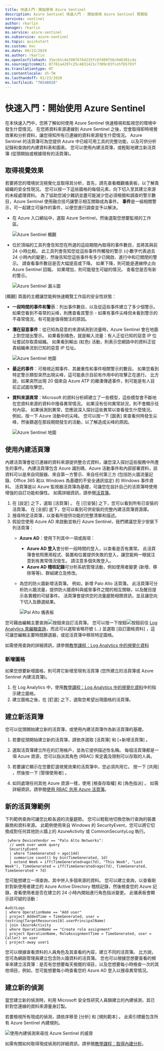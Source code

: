```yaml
---
title: 快速入門：開始使用 Azure Sentinel
description: Azure Sentinel 快速入門 - 開始使用 Azure Sentinel 預覽版
services: sentinel
author: rkarlin
manager: rkarlin
ms.service: azure-sentinel
ms.subservice: azure-sentinel
ms.topic: quickstart
ms.custom: mvc
ms.date: 09/23/2019
ms.author: rkarlin
ms.openlocfilehash: 35ecb5c4e3987676d235fc6fd09f58c046301cda
ms.sourcegitcommit: 87781a4207c25c4831421c7309c03fce5fb5793f
ms.translationtype: HT
ms.contentlocale: zh-TW
ms.lasthandoff: 01/23/2020
ms.locfileid: "76548028"
---
```

# <a name="quickstart-get-started-with-azure-sentinel"></a>快速入門：開始使用 Azure Sentinel




在本快速入門中，您將了解如何使用 Azure Sentinel 快速檢視和監視您的環境中發生什麼情況。 在您將資料來源連線到 Azure Sentinel 之後，您會取得即時視覺效果和分析資料，讓您得知所有已連線的資料來源發生什麼情況。 Azure Sentinel 的活頁簿可為您提供 Azure 中已經可用工具的完整功能，以及可供分析記錄和查詢的內建資料表和圖表。 您可以使用內建活頁簿，或輕鬆地建立新活頁簿 (從頭開始或根據現有的活頁簿)。 

## <a name="get-visualization"></a>取得視覺效果

若要將您的環境狀況視覺化並取得其分析，首先，請先查看概觀儀表板，以了解貴組織的安全性現況。 您可以按一下這些圖格的每個元素，向下切入至其建立來源的未經處理資料。 為了協助您減少雜訊並盡可能減少您必須檢閱和調查的警示數目，Azure Sentinel 使用融合技巧讓警示相互關聯成為事件。 **事件**是一組相關警示，可一起建立可操作的事件，以便您進行調查並予以解決。

- 在 Azure 入口網站中，選取 Azure Sentinel，然後選取您想要監視的工作區。

  ![Azure Sentinel 概觀](./media/qs-get-visibility/overview.png)

- 位於頂端的工具列會告知您在所選的這段期間內取得的事件數目，並將其與前 24 小時比較。 此工具列會告知您從這些事件所觸發的警示 (小數字代表過去 24 小時內的變更)，然後告知您這些事件有多少已開啟、進行中和已關閉的警示。 請查看事件數目是否大幅提高或下降。 如果下降，則可能是連線停止向 Azure Sentinel 回報。 如果增加，則可能發生可疑的情況。 查看您是否有新的警示。

   ![Azure Sentinel 漏斗圖](./media/qs-get-visibility/funnel.png)

[概觀] 頁面的主體讓您能夠快速概覽工作區的安全性狀態：

- **一段時間的事件和警示**：列出事件數目，以及從這些事件建立了多少個警示。 如果您看到不尋常的尖峰，則應查看其警示 - 如果有事件尖峰但未看到警示的不尋常情況，有可能是值得關注的原因。

- **潛在惡意事件**：從已知為惡意的來源偵測到流量時，Azure Sentinel 會在地圖上對您提出警示。 如果看到橘色，就是輸入流量：有人正從已知的惡意 IP 位址嘗試存取貴組織。 如果看到輸出 (紅色) 活動，則表示您網路中的資料正從貴組織串流到已知的惡意 IP 位址。

   ![Azure Sentinel 地圖](./media/qs-get-visibility/map.png)


- **最近的事件**：可檢視近期事件、其嚴重性和事件相關警示的數目。 如果您看到特定警示類型突然出現尖峰，這可能表示目前有作用中的攻擊正在進行。 比方說，如果突然出現 20 個來自 Azure ATP 的雜湊傳遞事件，則可能是有人目前正試圖攻擊您。

- **資料來源異常**：Microsoft 的資料分析師建立了一些模型，這些模型會不斷地在您資料來源的資料中搜尋異常情況。 如果沒有任何異常狀況，則不會顯示任何內容。 如果偵測到異常，您應該深入探討這些異常以查看發生什麼情況。 例如，按一下 Azure 活動中的尖峰。 您可以按一下 [圖表]  來查看何時發生尖峰，然後篩選在那段期間發生的活動，以了解造成尖峰的原因。

   ![Azure Sentinel 地圖](./media/qs-get-visibility/anomolies.png)

## 使用內建活頁簿<a name="dashboards"></a>

內建活頁簿會從已連線的資料來源提供整合式資料，讓您深入探討這些服務中所產生的事件。 內建活頁簿包含 Azure 識別碼、Azure 活動事件和內部部署資料，該資料可以是來自伺服器、來自第一方警示、來自任何第三方 (包括防火牆流量記錄、Office 365 和以 Windows 為基礎的不安全通訊協定) 的 Windows 事件資料。 活頁簿是以 Azure 監視器活頁簿為基礎，可讓您在設計自己的活頁簿時使用增強的自訂功能和彈性。 如需詳細資訊，請參閱[活頁簿](../azure-monitor/app/usage-workbooks.md)。

1. 在 [設定]  之下，選取 [活頁簿]  。 在 [已安裝]  之下，您可以看到所有已安裝的活頁簿。 在 [全部]  底下，您可以看到可供安裝的完整內建活頁簿資源庫。 
2. 搜尋特定活頁簿，以查看所提供功能的完整清單和描述。 
3. 假設您使用 Azure AD 來啟動並執行 Azure Sentinel，我們建議您至少安裝下列活頁簿：
   - **Azure AD**：使用下列其中一項或兩項：
       - **Azure AD 登入**會分析一段時間的登入，以查看是否有異常。 此活頁簿會依照應用程式、裝置和位置提供失敗的登入，讓您能夠一眼就注意到有異常情況發生。 請注意多個失敗登入。 
       - **Azure AD 稽核記錄**可分析系統管理活動，例如使用者變更 (新增、移除等等)、群組建立及修改。  

   - 為您的防火牆新增活頁簿。 例如，新增 Palo Alto 活頁簿。 此活頁簿可分析防火牆流量，提供防火牆資料與威脅事件之間的相互關聯，以及醒目提示各實體的可疑事件。 活頁簿會提供您的流量趨勢相關資訊，並且讓您向下切入及篩選結果。 

      ![Pal Alto 儀表板](./media/qs-get-visibility/palo-alto-week-query.png)


您可藉由編輯主要查詢![按鈕](./media/qs-get-visibility/edit-query-button.png)來自訂活頁簿。 您可以按一下按鈕![按鈕](./media/qs-get-visibility/go-to-la-button.png)前往 [Log Analytics 來編輯查詢](../azure-monitor/log-query/get-started-portal.md)，而且可以選取省略符號 (...) 並選取 [自訂圖格資料]  ，這可讓您編輯主要時間篩選器，或從活頁簿中移除特定圖格。

如需使用查詢的詳細資訊，請參閱[教學課程︰Log Analytics 中的視覺化資料](../azure-monitor/learn/tutorial-logs-dashboards.md)

### <a name="add-a-new-tile"></a>新增圖格

如果您想要新增圖格，則可將它新增至現有活頁簿 (您所建立的活頁簿或 Azure Sentinel 內建活頁簿)。 
1. 在 Log Analytics 中，使用[教學課程：Log Analytics 中的視覺化資料](../azure-monitor/learn/tutorial-logs-dashboards.md)中的指示建立圖格。 
2. 建立圖格之後，在 [釘選]  之下，選取您希望出現圖格的活頁簿。

## <a name="create-new-workbooks"></a>建立新活頁簿
您可以從頭開始建立新的活頁簿，或使用內建活頁簿作為新活頁簿的基礎。

1. 若要從頭開始建立新的活頁簿，請依序選取 [活頁簿]  和 [+新增活頁簿]  。
2. 選取活頁簿建立所在的訂用帳戶，並為它提供描述性名稱。 每個活頁簿都是一項 Azure 資源，您可以指派其角色 (RBAC) 來定義及限制可以存取的人員。 
3. 若要讓它顯示在您要釘選視覺效果的活頁簿中，您必須共用它。 按一下 [共用]  ，然後按一下 [管理使用者]  。 
 
1. 如同處理任何其他 Azure 資源一樣，使用 [檢查存取權]  和 [角色指派]  。 如需詳細資訊，請參閱[使用 RBAC 共用 Azure 活頁簿](../azure-portal/azure-portal-dashboard-share-access.md)。


## <a name="new-workbook-examples"></a>新的活頁簿範例

下列範例查詢可讓您比較各週的流量趨勢。 您可以輕鬆地切換您執行查詢的裝置廠商和資料來源。 此範例使用來自 Windows 的 SecurityEvent，您可以將它切換成對任何其他防火牆上的 AzureActivity 或 CommonSecurityLog 執行。

     |where DeviceVendor == "Palo Alto Networks":
      // week over week query
      SecurityEvent
      | where TimeGenerated > ago(14d)
      | summarize count() by bin(TimeGenerated, 1d)
      | extend Week = iff(TimeGenerated>ago(7d), "This Week", "Last Week"), TimeGenerated = iff(TimeGenerated>ago(7d), TimeGenerated, TimeGenerated + 7d)


您可能想建立一項查詢，其中併入多個來源的資料。 您可以建立查詢，以查看剛針對新使用者建立的 Azure Active Directory 稽核記錄，然後檢查您的 Azure 記錄，查看使用者是否在建立的 24 小時內開始進行角色指派變更。 此儀表板會顯示該可疑的活動：

    AuditLogs
    | where OperationName == "Add user"
    | project AddedTime = TimeGenerated, user = tostring(TargetResources[0].userPrincipalName)
    | join (AzureActivity
    | where OperationName == "Create role assignment"
    | project OperationName, RoleAssignmentTime = TimeGenerated, user = Caller) on user
    | project-away user1

您可以根據查看資料的人員角色及其查看的內容，建立不同的活頁簿。 比方說，您可為網路管理員建立包含防火牆資料的活頁簿。 您也可以根據您想要查看的頻率來建立活頁簿：是否有您想要每天檢閱的項目，以及您想要每小時檢查一次的其他項目，例如，您可能想要每小時查看您的 Azure AD 登入以搜尋異常情況。 

## <a name="create-new-detections"></a>建立新的偵測


當您建立新的偵測時，利用 Microsoft 安全性研究人員鎖建立的內建偵測，其已針對您連線的資料來源量身訂製。

若要檢視所有現成的偵測，請依序移至 [分析]  和 [規則範本]  。 此索引標籤包含所有 Azure Sentinel 內建規則。

   ![使用內建偵測來尋找 Azure Sentinel 的威脅](media/tutorial-detect-built-in/view-oob-detections.png)

如需有關如何取得現成偵測的詳細資訊，請參閱[教學課程：取得內建分析](./tutorial-detect-threats-built-in.md)。


